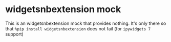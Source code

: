 # widgetsnbextension mock

This is an widgetsnbextension mock that provides nothing. It's only there so that
`%pip install widgetsnbextension` does not fail (for `ipywidgets 7` support)
